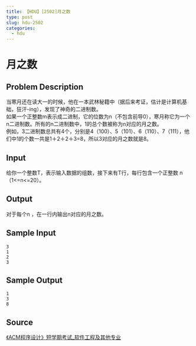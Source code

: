 ```yaml
---
title: 【HDU】[2502]月之数
type: post
slug: hdu-2502
categories:
  - hdu
---
```


# 月之数

## Problem Description

当寒月还在读大一的时候，他在一本武林秘籍中（据后来考证，估计是计算机基础，狂汗-ing），发现了神奇的二进制数。  
如果一个正整数m表示成二进制，它的位数为n（不包含前导0），寒月称它为一个n二进制数。所有的n二进制数中，1的总个数被称为n对应的月之数。  
例如，3二进制数总共有4个，分别是4（100）、5（101）、6（110）、7（111），他们中1的个数一共是1＋2＋2＋3=8，所以3对应的月之数就是8。

## Input

给你一个整数T，表示输入数据的组数，接下来有T行，每行包含一个正整数 n（1<=n<=20）。

## Output

对于每个n ，在一行内输出n对应的月之数。

## Sample Input

```
3
1
2
3

```

## Sample Output

```
1
3
8

```

## Source

[《ACM程序设计》短学期考试\_软件工程及其他专业](https://acm.hdu.edu.cn//search.php?field=problem&key=%A1%B6ACM%B3%CC%D0%F2%C9%E8%BC%C6%A1%B7%B6%CC%D1%A7%C6%DA%BF%BC%CA%D4_%C8%ED%BC%FE%B9%A4%B3%CC%BC%B0%C6%E4%CB%FB%D7%A8%D2%B5&source=1&searchmode=source)
